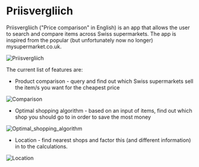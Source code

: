 # Priisvergliich

Priisvergliich ("Price comparison" in English) is an app that allows the user to search and compare items across Swiss supermarkets. The app is inspired from the popular (but unfortunately now no longer) mysupermarket.co.uk. 


![Priisvergliich](https://i.imgur.com/m8NVIP7.png)


The current list of features are:

* Product comparison - query and find out which Swiss supermarkets sell the item/s you want for the cheapest price


![Comparison](https://i.imgur.com/UtVo1h7.png)



* Optimal shopping algorithm - based on an input of items, find out which shop you should go to in order to save the most money


![Optimal_shopping_algorithm](https://i.imgur.com/0dHBYYN.png)



* Location - find nearest shops and factor this (and different information) in to the calculations.

![Location](https://i.imgur.com/aw8iYVj.png)
